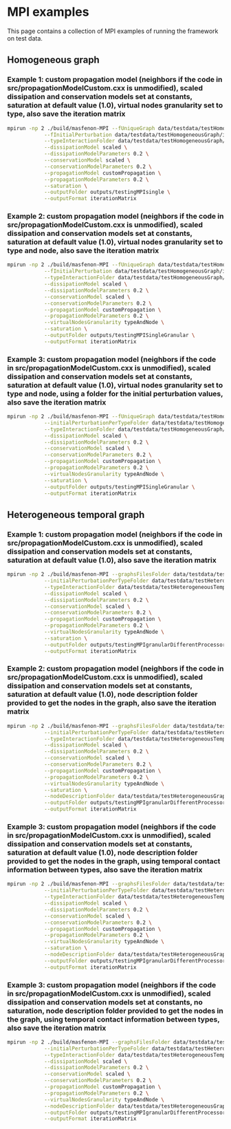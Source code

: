 
# MPI examples

This page contains a collection of MPI examples of running the framework on test data.

## Homogeneous graph
    
### Example 1: custom propagation model (neighbors if the code in src/propagationModelCustom.cxx is unmodified), scaled dissipation and conservation models set at constants, saturation at default value (1.0), virtual nodes granularity set to type, also save the iteration matrix
```bash
mpirun -np 2 ./build/masfenon-MPI --fUniqueGraph data/testdata/testHomogeneousGraph/edges-Graph1-general.tsv \
            --fInitialPerturbation data/testdata/testHomogeneousGraph/initialValues-general.tsv \
            --typeInteractionFolder data/testdata/testHomogeneousGraph/interactions \
            --dissipationModel scaled \
            --dissipationModelParameters 0.2 \
            --conservationModel scaled \
            --conservationModelParameters 0.2 \
            --propagationModel customPropagation \
            --propagationModelParameters 0.2 \
            --saturation \
            --outputFolder outputs/testingMPIsingle \
            --outputFormat iterationMatrix
```

### Example 2: custom propagation model (neighbors if the code in src/propagationModelCustom.cxx is unmodified), scaled dissipation and conservation models set at constants, saturation at default value (1.0), virtual nodes granularity set to type and node, also save the iteration matrix
```bash
mpirun -np 2 ./build/masfenon-MPI --fUniqueGraph data/testdata/testHomogeneousGraph/edges-Graph1-general.tsv \
            --fInitialPerturbation data/testdata/testHomogeneousGraph/initialValues-general.tsv \
            --typeInteractionFolder data/testdata/testHomogeneousGraph/interactions \
            --dissipationModel scaled \
            --dissipationModelParameters 0.2 \
            --conservationModel scaled \
            --conservationModelParameters 0.2 \
            --propagationModel customPropagation \
            --propagationModelParameters 0.2 \
            --virtualNodesGranularity typeAndNode \
            --saturation \
            --outputFolder outputs/testingMPISingleGranular \
            --outputFormat iterationMatrix
```

### Example 3: custom propagation model (neighbors if the code in src/propagationModelCustom.cxx is unmodified), scaled dissipation and conservation models set at constants, saturation at default value (1.0), virtual nodes granularity set to type and node, using a folder for the  initial perturbation values, also save the iteration matrix
```bash
mpirun -np 2 ./build/masfenon-MPI --fUniqueGraph data/testdata/testHomogeneousGraph/edges-Graph1-general.tsv \
            --initialPerturbationPerTypeFolder data/testdata/testHomogeneousGraph/initialValues \
            --typeInteractionFolder data/testdata/testHomogeneousGraph/interactions \
            --dissipationModel scaled \
            --dissipationModelParameters 0.2 \
            --conservationModel scaled \
            --conservationModelParameters 0.2 \
            --propagationModel customPropagation \
            --propagationModelParameters 0.2 \
            --virtualNodesGranularity typeAndNode \
            --saturation \
            --outputFolder outputs/testingMPISingleGranular \
            --outputFormat iterationMatrix
```


## Heterogeneous temporal graph

### Example 1: custom propagation model (neighbors if the code in src/propagationModelCustom.cxx is unmodified), scaled dissipation and conservation models set at constants, saturation at default value (1.0), also save the iteration matrix
```bash
mpirun -np 2 ./build/masfenon-MPI --graphsFilesFolder data/testdata/testHeterogeneousGraph/graphs \
            --initialPerturbationPerTypeFolder data/testdata/testHeterogeneousTemporalGraph/initialValuesPartialTypes \
            --typeInteractionFolder data/testdata/testHeterogeneousTemporalGraph/interactions \
            --dissipationModel scaled \
            --dissipationModelParameters 0.2 \
            --conservationModel scaled \
            --conservationModelParameters 0.2 \
            --propagationModel customPropagation \
            --propagationModelParameters 0.2 \
            --virtualNodesGranularity typeAndNode \
            --saturation \
            --outputFolder outputs/testingMPIgranularDifferentProcessors \
            --outputFormat iterationMatrix
```

### Example 2: custom propagation model (neighbors if the code in src/propagationModelCustom.cxx is unmodified), scaled dissipation and conservation models set at constants, saturation at default value (1.0), node description folder provided to get the nodes in the graph, also save the iteration matrix
```bash
mpirun -np 2 ./build/masfenon-MPI --graphsFilesFolder data/testdata/testHeterogeneousGraph/graphs \
            --initialPerturbationPerTypeFolder data/testdata/testHeterogeneousTemporalGraph/initialValuesPartialTypes \
            --typeInteractionFolder data/testdata/testHeterogeneousTemporalGraph/interactions \
            --dissipationModel scaled \
            --dissipationModelParameters 0.2 \
            --conservationModel scaled \
            --conservationModelParameters 0.2 \
            --propagationModel customPropagation \
            --propagationModelParameters 0.2 \
            --virtualNodesGranularity typeAndNode \
            --saturation \
            --nodeDescriptionFolder data/testdata/testHeterogeneousGraph/nodesDescriptionDifferentStructure \
            --outputFolder outputs/testingMPIgranularDifferentProcessors \
            --outputFormat iterationMatrix
```

### Example 3: custom propagation model (neighbors if the code in src/propagationModelCustom.cxx is unmodified), scaled dissipation and conservation models set at constants, saturation at default value (1.0), node description folder provided to get the nodes in the graph, using temporal contact information between types, also save the iteration matrix
```bash
mpirun -np 2 ./build/masfenon-MPI --graphsFilesFolder data/testdata/testHeterogeneousTemporalGraph/graphs \
            --initialPerturbationPerTypeFolder data/testdata/testHeterogeneousTemporalGraph/initialValuesPartialTypes \
            --typeInteractionFolder data/testdata/testHeterogeneousTemporalGraph/interactions \
            --dissipationModel scaled \
            --dissipationModelParameters 0.2 \
            --conservationModel scaled \
            --conservationModelParameters 0.2 \
            --propagationModel customPropagation \
            --propagationModelParameters 0.2 \
            --virtualNodesGranularity typeAndNode \
            --saturation \
            --nodeDescriptionFolder data/testdata/testHeterogeneousGraph/nodesDescriptionDifferentStructure \
            --outputFolder outputs/testingMPIgranularDifferentProcessors \
            --outputFormat iterationMatrix
```


### Example 3: custom propagation model (neighbors if the code in src/propagationModelCustom.cxx is unmodified), scaled dissipation and conservation models set at constants, no saturation, node description folder provided to get the nodes in the graph, using temporal contact information between types, also save the iteration matrix
```bash
mpirun -np 2 ./build/masfenon-MPI --graphsFilesFolder data/testdata/testHeterogeneousTemporalGraph/graphs \
            --initialPerturbationPerTypeFolder data/testdata/testHeterogeneousTemporalGraph/initialValuesPartialTypes \
            --typeInteractionFolder data/testdata/testHeterogeneousTemporalGraph/interactions \
            --dissipationModel scaled \
            --dissipationModelParameters 0.2 \
            --conservationModel scaled \
            --conservationModelParameters 0.2 \
            --propagationModel customPropagation \
            --propagationModelParameters 0.2 \
            --virtualNodesGranularity typeAndNode \
            --nodeDescriptionFolder data/testdata/testHeterogeneousGraph/nodesDescriptionDifferentStructure \
            --outputFolder outputs/testingMPIgranularDifferentProcessors \
            --outputFormat iterationMatrix
```